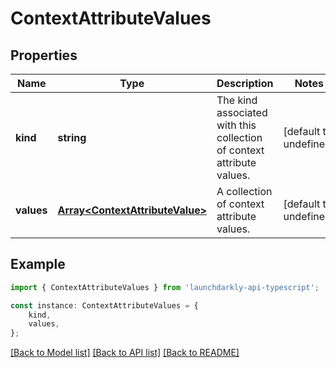 # ContextAttributeValues


## Properties

Name | Type | Description | Notes
------------ | ------------- | ------------- | -------------
**kind** | **string** | The kind associated with this collection of context attribute values. | [default to undefined]
**values** | [**Array&lt;ContextAttributeValue&gt;**](ContextAttributeValue.md) | A collection of context attribute values. | [default to undefined]

## Example

```typescript
import { ContextAttributeValues } from 'launchdarkly-api-typescript';

const instance: ContextAttributeValues = {
    kind,
    values,
};
```

[[Back to Model list]](../README.md#documentation-for-models) [[Back to API list]](../README.md#documentation-for-api-endpoints) [[Back to README]](../README.md)
